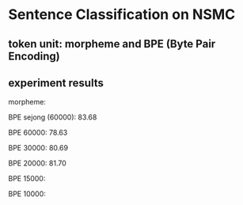 # Sentence Classification on NSMC
## token unit: morpheme and BPE (Byte Pair Encoding)
## experiment results
morpheme:

BPE sejong (60000): 83.68

BPE 60000: 78.63

BPE 30000: 80.69

BPE 20000: 81.70

BPE 15000: 

BPE 10000: 
